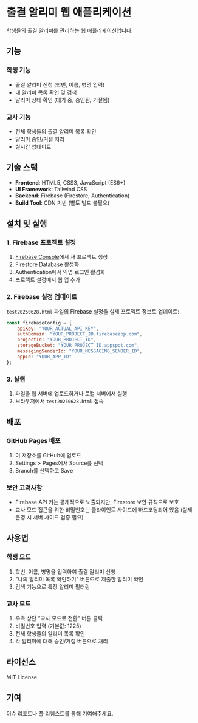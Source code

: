 # 출결 알리미 웹 애플리케이션

학생들의 출결 알리미를 관리하는 웹 애플리케이션입니다.

## 기능

### 학생 기능
- 출결 알리미 신청 (학번, 이름, 병명 입력)
- 내 알리미 목록 확인 및 검색
- 알리미 상태 확인 (대기 중, 승인됨, 거절됨)

### 교사 기능
- 전체 학생들의 출결 알리미 목록 확인
- 알리미 승인/거절 처리
- 실시간 업데이트

## 기술 스택

- **Frontend**: HTML5, CSS3, JavaScript (ES6+)
- **UI Framework**: Tailwind CSS
- **Backend**: Firebase (Firestore, Authentication)
- **Build Tool**: CDN 기반 (별도 빌드 불필요)

## 설치 및 실행

### 1. Firebase 프로젝트 설정

1. [Firebase Console](https://console.firebase.google.com/)에서 새 프로젝트 생성
2. Firestore Database 활성화
3. Authentication에서 익명 로그인 활성화
4. 프로젝트 설정에서 웹 앱 추가

### 2. Firebase 설정 업데이트

`test20250628.html` 파일의 Firebase 설정을 실제 프로젝트 정보로 업데이트:

```javascript
const firebaseConfig = {
    apiKey: "YOUR_ACTUAL_API_KEY",
    authDomain: "YOUR_PROJECT_ID.firebaseapp.com",
    projectId: "YOUR_PROJECT_ID",
    storageBucket: "YOUR_PROJECT_ID.appspot.com",
    messagingSenderId: "YOUR_MESSAGING_SENDER_ID",
    appId: "YOUR_APP_ID"
};
```

### 3. 실행

1. 파일을 웹 서버에 업로드하거나 로컬 서버에서 실행
2. 브라우저에서 `test20250628.html` 접속

## 배포

### GitHub Pages 배포

1. 이 저장소를 GitHub에 업로드
2. Settings > Pages에서 Source를 선택
3. Branch를 선택하고 Save

### 보안 고려사항

- Firebase API 키는 공개적으로 노출되지만, Firestore 보안 규칙으로 보호
- 교사 모드 접근을 위한 비밀번호는 클라이언트 사이드에 하드코딩되어 있음 (실제 운영 시 서버 사이드 검증 필요)

## 사용법

### 학생 모드
1. 학번, 이름, 병명을 입력하여 출결 알리미 신청
2. "나의 알리미 목록 확인하기" 버튼으로 제출한 알리미 확인
3. 검색 기능으로 특정 알리미 필터링

### 교사 모드
1. 우측 상단 "교사 모드로 전환" 버튼 클릭
2. 비밀번호 입력 (기본값: 1225)
3. 전체 학생들의 알리미 목록 확인
4. 각 알리미에 대해 승인/거절 버튼으로 처리

## 라이선스

MIT License

## 기여

이슈 리포트나 풀 리퀘스트를 통해 기여해주세요. 